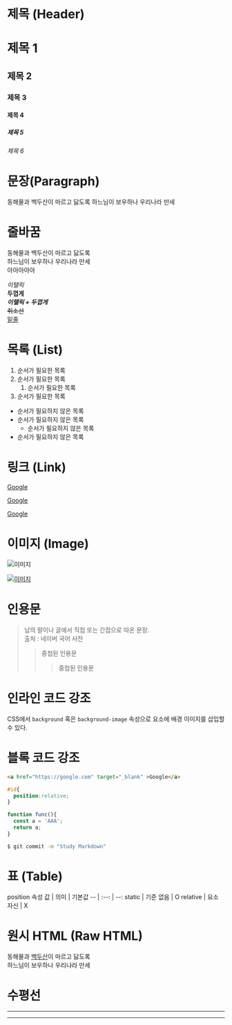 # 제목 (Header)

# 제목 1

## 제목 2
### 제목 3
#### 제목 4
##### 제목 5
###### 제목 6  

# 문장(Paragraph)

동해물과 백두산이 마르고 닳도록
하느님이 보우하나 우리나라 만세

# 줄바꿈
동해물과 백두산이 마르고 닳도록  
하느님이 보우하나 우리나라 만세  
아아아아아

_이탤릭_  
**두껍게**  
**_이탤릭 + 두껍게_**  
~~취소선~~  
<u>밑줄</u>


# 목록 (List)
1. 순서가 필요한 목록
1. 순서가 필요한 목록
   1. 순서가 필요한 목록
1. 순서가 필요한 목록

- 순서가 필요하지 않은 목록
- 순서가 필요하지 않은 목록
    - 순서가 필요하지 않은 목록
- 순서가 필요하지 않은 목록

# 링크 (Link)
[Google](https://google.com)

[Google](https://google.com "구글로 이동")

<a href="https://google.com" target="_blank" >Google</a>

# 이미지 (Image)
![이미지](https://www.google.com/images/branding/googlelogo/1x/googlelogo_color_272x92dp.png)

[![이미지](https://www.google.com/images/branding/googlelogo/1x/googlelogo_color_272x92dp.png)](https://google.com)

# 인용문
> 남의 말이나 글에서 직접 또는 간접으로 따온 문장.  
> 출처 : 네이버 국어 사전
>> 중첩된 인용문
>>> 중첩된 인용문

# 인라인 코드 강조
CSS에서 `background` 혹은 `background-image` 속성으로 요소에 배경 이미지를 삽입할 수 있다.

# 블록 코드 강조

```html
<a href="https://google.com" target="_blank" >Google</a>
```

``` css
#id{
  position:relative;
}
```

``` javascript
function func(){
  const a = 'AAA';
  return a;
}
```

``` bash
$ git commit -m "Study Markdown"
```

# 표 (Table)
position 속성
값 | 의미 | 기본값
-- | :--: | --:
static | 기준 없음 | O
relative | 요소 자신 | X

# 원시 HTML (Raw HTML)
동해물과 <u>백두산</u>이 마르고 닳도록<br/>
하느님이 보우하나 우리나라 만세

# 수평선
---
***
